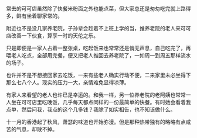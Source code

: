 常去的可可店虽然除了快餐米粉面之外也能点菜，但大家总还是匆匆吃完就上路得多，鲜有坐着聊家常的。

附近也不是没几家养老院，子孙辈会趁着不上班上学的当，推养老院的老人来可可店改善一下伙食，算享一时的天伦之乐。

只是即便是一家人占着一整张桌，吃起饭来也常常还是悄无声息，自己吃完了，再喂老人吃点，全部用完餐，便又把老人推回去养老院了，一如周一到周五那样流水的场子。

也许并不是不想接回家去吃饭，一来有些老人确实行动不便，二来家里未必坐得下那么七八个人。现实的压力一大，亲情难免显得凉薄。

有家人来看望的老人也许已是幸运的。和我一样，另一位养老院的老阿姨也常常一人坐在可可店里吃晚饭，几乎每天都点同样的一份最简单的快餐。有时她会看着我点单，然后问我，我点的这个几多钱？我除了如实相告，也不知该做什么。

十一月的香港起了秋风，萧瑟的味道也开始弥漫。但是那种热带独有的略略有点咸苦的气息，却散不掉。


